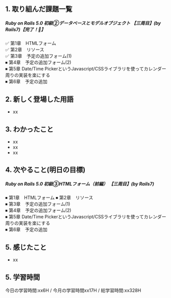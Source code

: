 ## 1. 取り組んだ課題一覧
##### Ruby on Rails 5.0 初級②データベースとモデルオブジェクト 【三周目】(by Rails7)【完了！🍅】
✅ 第1章　HTMLフォーム  
✅ 第2章　リソース  
✅ 第3章　予定の追加フォーム(1)  
⏹ 第4章　予定の追加フォーム(2)  
⏹ 第5章  Date/Time PickerというJavascript/CSSライブラリを使ってカレンダー周りの実装を楽にする  
⏹ 第6章　予定の追加  

## 2. 新しく登場した用語
- xx

## 3. わかったこと
- xx
- xx
- xx

## 4. 次やること(明日の目標) 
##### Ruby on Rails 5.0 初級③HTMLフォーム（前編） 【三周目】(by Rails7)
⏹ 第1章　HTMLフォーム
⏹ 第2章　リソース  
⏹ 第3章　予定の追加フォーム(1)  
⏹ 第4章　予定の追加フォーム(2)  
⏹ 第5章  Date/Time PickerというJavascript/CSSライブラリを使ってカレンダー周りの実装を楽にする  
⏹ 第6章　予定の追加  

## 5. 感じたこと
-  xx

## 5. 学習時間
今日の学習時間:xx6H / 今月の学習時間xx17H / 総学習時間:xx328H　

